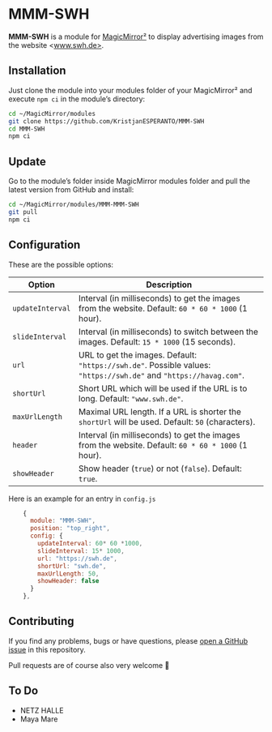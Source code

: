 # MMM-SWH

**MMM-SWH** is a module for [MagicMirror²](https://github.com/MagicMirrorOrg/MagicMirror) to display advertising images from the website <www.swh.de>.

## Installation

Just clone the module into your modules folder of your MagicMirror² and execute `npm ci` in the module’s directory:

```bash
cd ~/MagicMirror/modules
git clone https://github.com/KristjanESPERANTO/MMM-SWH
cd MMM-SWH
npm ci
```

## Update

Go to the module’s folder inside MagicMirror modules folder and pull the latest version from GitHub and install:

```bash
cd ~/MagicMirror/modules/MMM-MMM-SWH
git pull
npm ci
```

## Configuration

These are the possible options:

<!-- prettier-ignore-start -->
| Option            | Description                                                                                                        |
|-------------------|--------------------------------------------------------------------------------------------------------------------|
| `updateInterval`  | Interval (in milliseconds) to get the images from the website. Default: `60 * 60 * 1000` (1 hour).                 |
| `slideInterval`   | Interval (in milliseconds) to switch between the images. Default: `15 * 1000` (15 seconds).                        |
| `url`             | URL to get the images. Default: `"https://swh.de"`. Possible values: `"https://swh.de"` and `"https://havag.com"`. |
| `shortUrl`        | Short URL which will be used if the URL is to long. Default: `"www.swh.de"`.                                       |
| `maxUrlLength`    | Maximal URL length. If a URL is shorter the `shortUrl` will be used. Default: `50` (characters).                   |
| `header`          | Interval (in milliseconds) to get the images from the website. Default: `60 * 60 * 1000` (1 hour).                 |
| `showHeader`      | Show header (`true`) or not (`false`). Default: `true`.                                                            |
<!-- prettier-ignore-end -->

Here is an example for an entry in `config.js`

```javascript
    {
      module: "MMM-SWH",
      position: "top_right",
      config: {
        updateInterval: 60* 60 *1000,
        slideInterval: 15* 1000,
        url: "https://swh.de",
        shortUrl: "swh.de",
        maxUrlLength: 50,
        showHeader: false
      }
    },
```

## Contributing

If you find any problems, bugs or have questions, please [open a GitHub issue](https://github.com/KristjanESPERANTO/MMM-SWH/issues) in this repository.

Pull requests are of course also very welcome 🙂

## To Do

- NETZ HALLE
- Maya Mare
